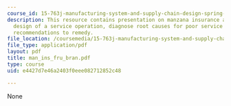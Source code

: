```yaml
---
course_id: 15-763j-manufacturing-system-and-supply-chain-design-spring-2005
description: This resource contains presentation on manzana insurance and examine
  design of a service operation, diagnose root causes for poor service and develop
  recommendations to remedy.
file_location: /coursemedia/15-763j-manufacturing-system-and-supply-chain-design-spring-2005/e4427d7e46a2403f0eee082712852c48_man_ins_fru_bran.pdf
file_type: application/pdf
layout: pdf
title: man_ins_fru_bran.pdf
type: course
uid: e4427d7e46a2403f0eee082712852c48

---
```

None